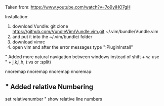 Taken from: https://www.youtube.com/watch?v=7o9yiHO7gH

Installation:
1) download Vundle: git clone https://github.com/VundleVim/Vundle.vim.git ~/.vim/bundle/Vundle.vim
2) and put it into the ~/.vim/bundle/ folder
3) download vimrc
3) open vim and after the error messages type ":PluginInstall"

" Added more natural navigation between windows instead of shift + w, use <ctrl>
" + j,k,l,h, (:vs or :split)

nnoremap <C-J> <C-W><C-J>
nnoremap <C-K> <C-W><C-K>
nnoremap <C-L> <C-W><C-L>
nnoremap <C-H> <C-W><C-H>

" Added relative Numbering 
---------------------------
set relativenumber                          " show relative line numbers

